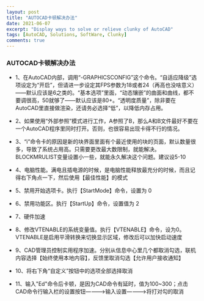 ```yaml
---
layout: post
title: "AUTOCAD卡顿解决办法"
date: 2021-06-07
excerpt: "Display ways to solve or relieve clunky of AutoCAD"
tags: [AutoCAD, Solutions, SoftWare, Clunky]
comments: true
---
```



### AUTOCAD卡顿解决办法

- 1、在AutoCAD内部，调用“-GRAPHICSCONFIG”这个命令。“自适应降级”选项设定为“开启”，但请进一步设定其FPS参数为18或者24（再高也没啥意义）——默认应该是6之类的。“基本选项”里面，“动态镶嵌”的曲面和曲线，都不要调很高，50就够了——默认应该是80+。“透明度质量”，除非要在AutoCAD里直接做渲染，还请务必选择“低”，以降低内存占用。

- 2、如果使用“外部参照”模式进行工作，A参照了B，那么A和B文件最好不要在一个AutoCAD程序里同时打开。否则，也很容易出现卡得不行的情况。

- 3、“i”命令卡的原因是新的块界面里面有个最近使用的块的页面，默认数量很多，导致了系统占用高。只需要更改最大数限制，就能解决。BLOCKMRULIST变量设置小一些，就能永久解决这个问题。建议设5-10

- 4、电脑性能。满电且插电源的时候，是电脑性能释放最充分的时候，而且记得右下角点一下，然后使用【最佳性能】的模式
  
- 5、禁用开始选项卡。执行【StartMode】命令，设置为 0

- 6、禁用功能区。执行【StartUp】命令，设置值为 2

- 7、硬件加速

- 8、修改VTENABLE的系统变量值。执行【VTENABLE】命令，设为0。VTENABLE是启用平滑转换来切换显示区域，修改后可以加快启动速度

- 9、CAD管理员控制实用程序加速。分别从信息中心里几个都取消勾选，联机内容选择【始终使用本地内容】，反馈里取消勾选【允许用户接收通知】

- 10、将右下角“自定义”按钮中的选项全部选择取消
- 11、输入"Ed"命令后卡顿，是因为CAD命令有延时，值为100~300；点击CAD命令行输入栏的设置按钮————>输入设置————>将打对勾的取消

